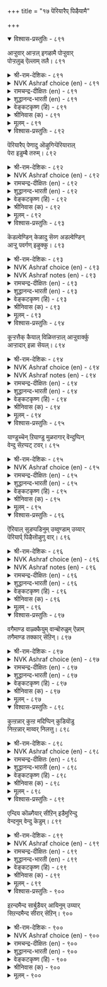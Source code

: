+++
title = "१७ पॆरियारैप् पिऴैयामै"

+++


<details open><summary>विश्वास-प्रस्तुतिः - ८९१</summary>

आऱ्ऱुवार् आऱ्ऱल् इगऴामै पोऱ्ऱुवार्  
पोऱ्ऱलुळ् ऎल्लाम् तलै।      ८९१
</details>

<details><summary>श्री-राम-देशिकः - ८९१</summary>

अधिकारः ९०. महात्मनिन्दानिराकरणम्  
आत्मरक्षासाधनेषु श्रेष्ठं तत् तु प्रकीर्त्यते ।  
यत्कार्यसाधनपटोः सामर्थ्यस्य परिग्रहः ॥ ८९१॥
</details>

<details><summary>NVK Ashraf choice (en) - ८९१</summary>

०८९१
The best way to guard oneself is to not spite
The powers of the prowess. *
(Satguru Subramuniyaswami), (P.S. Sundaram)
</details>

<details><summary>रामचन्द्र-दीक्षितः (en) - ८९१</summary>

891 āṟṟuvār āṟṟal ikaḻāmai pōṟṟuvār  
pōṟṟaluḷ ellām talai.

891\. Not to offend the mighty is the crowning means of shielding one self.  
</details>

<details><summary>शुद्धानन्द-भारती (en) - ८९१</summary>

1\. ஆற்றுவார் ஆற்றல் இகழாமை போற்றுவார்  
போற்றலு ளெல்லாம் தலை.  
Not to spite the mighty ones  
Safest safeguard to living brings.        891  
</details>

<details><summary>वेङ्कटकृष्ण (हि) - ८९१</summary>

891
सक्षम की करना नहीं, क्षमता का अपमान ।  
रक्षा हित जो कार्य हैं, उनमें यही महान ॥
</details>

<details><summary>श्रीनिवास (क) - ८९१</summary>

891. समर्थर सामर्थ्यवन्नु तॆगळदिरुवुदे तम्मन्नु केडिनिन्द काय्दुकॊळ्ळुव कावलल्लि हिरिदॆनिसुत्तदॆ.

</details>

<details><summary>मूलम् - ८९१</summary>

आऱ्ऱुवार् आऱ्ऱल् इगऴामै पोऱ्ऱुवार्
पोऱ्ऱलुळ् ऎल्लाम् तलै। ८९१
</details>

<details open><summary>विश्वास-प्रस्तुतिः - ८९२</summary>

पॆरियारैप् पेणादु ऒऴुगिऱ्पॆरियाराल्  
पेरा इडुम्बै तरुम्।      ८९२
</details>

<details><summary>श्री-राम-देशिकः - ८९२</summary>

महात्मनां तु विषये क्रियमाणा तिरस्कृतिः ।  
कस्यचित्सकलं दुःखं प्रददाति न संशयः ॥ ८९२॥
</details>

<details><summary>NVK Ashraf choice (en) - ८९२</summary>

०८९२
Irreverence to the great will lead
To endless trouble through them.
(P.S. Sundaram)
</details>

<details><summary>रामचन्द्र-दीक्षितः (en) - ८९२</summary>

892 periyāraip pēṇātu oḻukiṉ periyārāl  
pērā iṭumpai tarum.

892\. Lack of reverence for the great results in endless troubles.  
</details>

<details><summary>शुद्धानन्द-भारती (en) - ८९२</summary>

2\. பெரியாரைப் பேணாது ஒழுகின் பெரியாரால்  
பேரா இடும்பை தரும்.  
To walk unmindful of the great  
Shall great troubles ceaseless create.        892  
</details>

<details><summary>वेङ्कटकृष्ण (हि) - ८९२</summary>

892
आदर न कर महान का, करे अगर व्यवहार ।  
होगा उसे महान से, दारुण दुःख अपार ॥
</details>

<details><summary>श्रीनिवास (क) - ८९२</summary>

892. बलवन्तरॊडनॆ अगौरवदिन्द नडॆदुकॊण्डरॆ, अवर सामर्थ्यदिन्द, कॊनॆयिल्लद दुःखक्कीडागबेकागुत्तदॆ.

</details>

<details><summary>मूलम् - ८९२</summary>

पॆरियारैप् पेणादु ऒऴुगिऱ् पॆरियाराल्
पेरा इडुम्बै तरुम्। ८९२
</details>

<details open><summary>विश्वास-प्रस्तुतिः - ८९३</summary>

कॆडल्वेण्डिन् केळादु सॆय्ग अडल्वेण्डिन्  
आऱ्ऱु पवर्गण् इऴुक्कु।      ८९३
</details>

<details><summary>श्री-राम-देशिकः - ८९३</summary>

शत्रुनिर्मूलनकृतिमिच्छामात्रेण कुर्वता ।  
राज्ञा सह कुरु द्वेषं यदि त्वं नाशमिच्छसि ॥ ८९३॥
</details>

<details><summary>NVK Ashraf choice (en) - ८९३</summary>

०८९३
If destruction you desire, provoke those
Who in turn can destroy as they desire. *
(Satguru Subramuniyaswami)
</details>

<details><summary>NVK Ashraf notes (en) - ८९३</summary>

८९३. The import of the couplet can be summed up this way: “To offend the powerful wantonly is to ask for trouble” - (P.S. Sundaram)
</details>

<details><summary>रामचन्द्र-दीक्षितः (en) - ८९३</summary>

893 keṭalvēṇṭiṉ kēḷātu ceyka aṭalvēṇṭiṉ  
āṟṟu pavarkaṇ iḻukku.

893\. To pick a quarrel with the mighty is to court one’s own ruin.  
</details>

<details><summary>शुद्धानन्द-भारती (en) - ८९३</summary>

3\. கெடல்வேண்டின் கேளாது செய்க அடல்வேண்டின்  
ஆற்று பவர்கண் இழுக்கு.  
Heed not and do, if ruin you want  
Offence against the mighty great.        893  
</details>

<details><summary>वेङ्कटकृष्ण (हि) - ८९३</summary>

893
करने की सामर्थ्य है, जब चाहें तब नाश ।  
उनका अपचारी बनो, यदि चाहो निज नाश ॥
</details>

<details><summary>श्रीनिवास (क) - ८९३</summary>

893. अरसनु तानु कॆट्टु नाशवागलु बयसिदरॆ, बल्लिदरॆदुरु तप्पि नडॆयलि; अवरल्लि न्याय नीतिगळन्नु अतिक्रमिसि
वर्तिसलि!

</details>

<details><summary>मूलम् - ८९३</summary>

कॆडल्वेण्डिऩ् केळादु सॆय्ग अडल्वेण्डिऩ्
आऱ्ऱु पवर्गण् इऴुक्कु। ८९३
</details>

<details open><summary>विश्वास-प्रस्तुतिः - ८९४</summary>

कूऱ्ऱत्तैक् कैयाल् विळित्तऱ्ऱाल् आऱ्ऱुवार्क्कु  
आऱ्ऱादार् इन्ना सॆयल्।      ८९४
</details>

<details><summary>श्री-राम-देशिकः - ८९४</summary>

समं बलवता वैरं क्रियते यद्धि दुर्बलैः ।  
हन्तुर्यमस्य हस्ताभ्यामाह्वानसदृशं हि तत् ॥ ८९४॥
</details>

<details><summary>NVK Ashraf choice (en) - ८९४</summary>

०८९४
For the weak to challenge the mighty
Is to summon yama with the hand.
(P.S. Sundaram), (Satguru Subramuniyaswami)
</details>

<details><summary>NVK Ashraf notes (en) - ८९४</summary>

८९४. yama is ‘god of death’. Compare with couplet २५० where Valluvar says “When you threaten one weaker than yourself, think of yourself before a bully”. ((P.S. Sundaram))
</details>

<details><summary>रामचन्द्र-दीक्षितः (en) - ८९४</summary>

894 kūṟṟattaik kaiyāl viḷittaṟṟāl āṟṟuvārkku  
āṟṟātār iṉṉā ceyal.

894\. Behold the weak trying to do harm to the mighty. It is like beckoning unto death.  
</details>

<details><summary>शुद्धानन्द-भारती (en) - ८९४</summary>

4\. கூற்றத்தைக் கையால் விளித்தற்றால் ஆற்றுவார்க்கு  
ஆற்றாதார் இன்னா செயல்  
The weak who insult men of might  
Death with their own hands invite.        894  
</details>

<details><summary>वेङ्कटकृष्ण (हि) - ८९४</summary>

894
करना जो असमर्थ का, समर्थ का नुक़सान ।  
है वह यम को हाथ से, करना ज्यों आह्‍वान ॥
</details>

<details><summary>श्रीनिवास (क) - ८९४</summary>

894. बल्लिदरादवरिगॆ, अशक्तरादवरु कॆट्टद्दन्नु माडिदरॆ, तावे कैयारॆ, मृत्युवन्नु आह्वानिसिदन्तॆ.

</details>

<details><summary>मूलम् - ८९४</summary>

कूऱ्ऱत्तैक् कैयाल् विळित्तऱ्ऱाल् आऱ्ऱुवार्क्कु
आऱ्ऱादार् इऩ्ऩा सॆयल्। ८९४
</details>

<details open><summary>विश्वास-प्रस्तुतिः - ८९५</summary>

याण्डुच्चॆन् ऱियाण्डु मुळरागार् वॆन्दुप्पिन्  
वेन्दु सॆऱप्पट् टवर्।       ८९५
</details>

<details><summary>श्री-राम-देशिकः - ८९५</summary>

क्रूरसत्त्वसमायुक्तभृपक्रोधवशं गतः ।  
आत्मनो रक्षणं तस्मात् कुत्र गत्वा करिष्यति ॥ ८९५॥
</details>

<details><summary>NVK Ashraf choice (en) - ८९५</summary>

०८९५
Where can he go and how can he thrive,
Who falls foul of a powerful king?
( Shuddhananda Bharatiar), (P.S. Sundaram)
</details>

<details><summary>रामचन्द्र-दीक्षितः (en) - ८९५</summary>

895 yāṇṭucceṉṟu yāṇṭum uḷarākār ventuppiṉ  
vēntu ceṟappaṭ ṭavar.

895\. Where is the refuge for one who incurs the wrath of the mighty monarch?  
</details>

<details><summary>शुद्धानन्द-भारती (en) - ८९५</summary>

5\. யாண்டுச்சென்று யாண்டும் உளராகார் வெந்துப்பின்  
வேந்து செறப்பட் டவர்.  
Where can they go and thrive where  
Pursued by powerful monarch's ire?        895  
</details>

<details><summary>वेङ्कटकृष्ण (हि) - ८९५</summary>

895
जो पराक्रमी भूप के, बना कोप का पात्र ।  
बच कर रह सकता कहाँ, कहीं न रक्षा मात्र ॥
</details>

<details><summary>श्रीनिवास (क) - ८९५</summary>

895. बलशालियाद अरसन हगॆगॊळगादवरु तलॆ तप्पिसि ऎल्लिगॆ होदरू जीवदिन्द उळियुवुदिल्ल.

</details>

<details><summary>मूलम् - ८९५</summary>

याण्डुच्चॆऩ् ऱियाण्डु मुळरागार् वॆन्दुप्पिऩ्
वेन्दु सॆऱप्पट् टवर्। ८९५
</details>

<details open><summary>विश्वास-प्रस्तुतिः - ८९६</summary>

ऎरियाल् सुडप्पडिनुम् उय्वुण्डाम् उय्यार्  
पॆरियार्प् पिऴैत्तॊऴुगु वार्।      ८९६
</details>

<details><summary>श्री-राम-देशिकः - ८९६</summary>

दग्धोऽपि वह्निना कश्चित् कदाचिज्जीवितुं क्षमः ।  
महातामपकारी तु जीवितुं न भवेत् क्षमः ॥ ८९६॥
</details>

<details><summary>NVK Ashraf choice (en) - ८९६</summary>

०८९६
One may survive even if burnt in fire
But no survival for those who offend the great. *
(Satguru Subramuniyaswami), (P.S. Sundaram)
</details>

<details><summary>NVK Ashraf notes (en) - ८९६</summary>

८९६. Compare with १०४९ for similar idea: “One may sleep even in the midst of fire, but by no means in the midst of poverty” * - (W.H. Drew and J. Lazarus)
</details>

<details><summary>रामचन्द्र-दीक्षितः (en) - ८९६</summary>

896 eriyāl cuṭappaṭiṉum uyvuṇṭām uyyār  
periyārp piḻaittoḻuku vār.

896\. There is just a chance of saving oneself if one gets caught in a fire; but there is no hope for men who insult the great.  
</details>

<details><summary>शुद्धानन्द-भारती (en) - ८९६</summary>

6\. எரியால் சுடப்படினும் உய்வுண்டாம் உய்யார்  
பெரியார்ப் பிழைத்தொழுகு வார்.  
One can escape in fire caught  
The great who offends escapes not.        896  
</details>

<details><summary>वेङ्कटकृष्ण (हि) - ८९६</summary>

896
जल जाने पर आग से, बचना संभव जान ।  
बचता नहीं महान का, जो करता अपमान ॥
</details>

<details><summary>श्रीनिवास (क) - ८९६</summary>

896. काळ्गिच्चिन बेगॆगॆ तुत्तादरू जीवदिन्द उळियबहुदु. बलशालिगळाद अरसरन्नु पीडिसिदवरु जीवसहित
उळियुवुदु कष्ट.

</details>

<details><summary>मूलम् - ८९६</summary>

ऎरियाल् सुडप्पडिऩुम् उय्वुण्डाम् उय्यार्
पॆरियार्प् पिऴैत्तॊऴुगु वार्। ८९६
</details>

<details open><summary>विश्वास-प्रस्तुतिः - ८९७</summary>

वगैमाण्ड वाऴ्क्कैयुम् वान्बॊरुळुम् ऎन्नाम्  
तगैमाण्ड तक्कार् सॆऱिन्।      ८९७
</details>

<details><summary>श्री-राम-देशिकः - ८९७</summary>

महात्मा सुतपःशीलः कुप्वेद्यदि महीपतिम् ।  
तस्य भॄपस्य वित्तेन साम्राज्येनापि किं फलम् ॥ ८९७॥
</details>

<details><summary>NVK Ashraf choice (en) - ८९७</summary>

०८९७
What avails glorious life and great wealth
If one incurs the wrath of the virtuous great? *
(Satguru Subramuniyaswami)
</details>

<details><summary>रामचन्द्र-दीक्षितः (en) - ८९७</summary>

897 vakaimāṇṭa vāḻkkaiyum vāṉporuḷum eṉṉām  
takaimāṇṭa takkār ceṟiṉ.

897\. What avails one’s proof of prosperity and mighty riches if one rouses the wrath of the great.  
</details>

<details><summary>शुद्धानन्द-भारती (en) - ८९७</summary>

7\. வகைமாண்ட வாழ்க்கையும் வான்பொருளும் என்னாம்  
தகைமாண்ட தக்கார் செறின்.  
If holy mighty sages frown  
Stately gifts and stores who can own?        897  
</details>

<details><summary>वेङ्कटकृष्ण (हि) - ८९७</summary>

897
तप:श्रेष्ठ हैं जो महा, यदि करते हैं कोप ।  
क्या हो धन संपत्ति की, और विभव की ओप ॥
</details>

<details><summary>श्रीनिवास (क) - ८९७</summary>

897. महामहिमराद सच्चरितरु कोपिसिकॊण्डरॆ (अरसन) अरसाङ्गगळन्नु ऒळगॊण्ड कीर्तिवेत्त बाळू
सम्पन्मूलगळू एनागुवुदु?

</details>

<details><summary>मूलम् - ८९७</summary>

वगैमाण्ड वाऴ्क्कैयुम् वाऩ्पॊरुळुम् ऎऩ्ऩाम्
तगैमाण्ड तक्कार् सॆऱिऩ्। ८९७
</details>

<details open><summary>विश्वास-प्रस्तुतिः - ८९८</summary>

कुऩ्ऱन्नार् कुऩ्ऱ मदिप्पिन् कुडियॊडु  
निऩ्ऱन्नार् माय्वर् निलत्तु।      ८९८
</details>

<details><summary>श्री-राम-देशिकः - ८९८</summary>

महद्भिः शैलसदृशैः शप्ता ये भुवि पार्थिवाः ।  
स्थिरप्रतिष्ठाः सन्तोऽपि क्षीयन्ते ते सबान्धवाः ॥ ८९८॥
</details>

<details><summary>NVK Ashraf choice (en) - ८९८</summary>

०८९८
If you underestimate the eminent,
You will be shaken off the earth of all your ties. *
(M.S. Poornalingam Pillai), (J. Narayanaswamy)
</details>

<details><summary>रामचन्द्र-दीक्षितः (en) - ८९८</summary>

898 kuṉṟaṉṉār kuṉṟa matippiṉ kuṭiyoṭu  
niṉṟaṉṉār māyvar nilattu.

898\. The fury of the sages like the lofty hills destroys the great race of pure men of stable fortune.  
</details>

<details><summary>शुद्धानन्द-भारती (en) - ८९८</summary>

8\. குன்றன்னார் குன்ற மதிப்பின் குடியொடு  
நின்றன்னார் மாய்வர் நிலத்து.  
When hill-like sages are held small  
The firm on earth lose home and all.        898  
</details>

<details><summary>वेङ्कटकृष्ण (हि) - ८९८</summary>

898
जो महान हैं  अचल सम, करते अगर विचार ।  
जग में शाश्वत सम धनी, मिटता सह परिवार ॥
</details>

<details><summary>श्रीनिवास (क) - ८९८</summary>

898. पर्वतसदृशरादवरन्नु अगौरवदिन्द कीळागि कण्डरॆ, नॆलद मेलॆ भद्रवागि (वंशपारम्पर्यवागि) निन्तवरु
कूड अळिदु होगुवरु.

</details>

<details><summary>मूलम् - ८९८</summary>

कुऩ्ऱऩ्ऩार् कुऩ्ऱ मदिप्पिऩ् कुडियॊडु
निऩ्ऱऩ्ऩार् माय्वर् निलत्तु। ८९८
</details>

<details open><summary>विश्वास-प्रस्तुतिः - ८९९</summary>

एन्दिय कॊळ्गैयार् सीऱिन् इडैमुरिन्दु  
वेन्दनुम् वेन्दु कॆडुम्।       ८९९
</details>

<details><summary>श्री-राम-देशिकः - ८९९</summary>

नानाव्रतपराः सन्तः कुप्यन्ति किल यं प्रति ।  
देवेन्द्रो वा भवत्वेषः स्थानाद्भ्रष्टः पतत्यधः ॥ ८९९॥
</details>

<details><summary>NVK Ashraf choice (en) - ८९९</summary>

०८९९
Even the mightiest of kings can perish midway
If men of high repute burst in rage. *
(W.H. Drew and J. Lazarus), (K. Krishnaswamy & Vijaya Ramkumar)
</details>

<details><summary>रामचन्द्र-दीक्षितः (en) - ८९९</summary>

899 ēntiya koḷkaiyār cīṟiṉ iṭaimurintu  
vēntaṉum vēntu keṭum.

899\. Even the Lord of Heaven will be humbled from his throne if he rouses the wrath of men of mighty penance.  
</details>

<details><summary>शुद्धानन्द-भारती (en) - ८९९</summary>

9\. ஏந்திய கொள்கையார் சீறின் இடைமுரிந்து  
வேந்தனும் வேந்து கெடும்.  
Before the holy sage's rage  
Ev'n Indra's empire meets damage.        899  
</details>

<details><summary>वेङ्कटकृष्ण (हि) - ८९९</summary>

899
उत्तम व्रतधारी अगर, होते हैं नाराज ।  
मिट जायेगा इन्द्र भी, गँवा बीच में राज ॥
</details>

<details><summary>श्रीनिवास (क) - ८९९</summary>

899. व्रत नेमादिगळिन्द निष्ठराद ऋपिगळु मॊनिदरॆ, देवतॆगळ अरसनाद इन्द्रनु कूड, तन्न स्थान कळॆदुकॊण्डु
अळिदुहोगुत्तानॆ.

</details>

<details><summary>मूलम् - ८९९</summary>

एन्दिय कॊळ्गैयार् सीऱिऩ् इडैमुरिन्दु
वेन्दऩुम् वेन्दु कॆडुम्। ८९९
</details>

<details open><summary>विश्वास-प्रस्तुतिः - ९००</summary>

इऱन्दमैन्द सार्बुडैयर् आयिनुम् उय्यार्  
सिऱन्दमैन्द सीरार् सॆऱिन्।       ९००
</details>

<details><summary>श्री-राम-देशिकः - ९००</summary>

नानातपोबलवतां प्राप्ता ये कोपपात्रताम् ।  
भूपास्ते बलवन्तोऽपि लभेरन् विलयं क्षणात् ॥ ९००॥
</details>

<details><summary>NVK Ashraf choice (en) - ९००</summary>

०९००
Even men with all their might and aid
Cannot be saved if great sages frown. *
(N.V.K. Ashraf), (V.V.S. Aiyar)
</details>

<details><summary>रामचन्द्र-दीक्षितः (en) - ९००</summary>

900 iṟantuamainta cārpuuṭaiyar āyiṉum uyyār  
ciṟantuamainta cīrār ceṟiṉ.

900\. Even kings of ancient renown perish before the wrath of the great.  
</details>

<details><summary>शुद्धानन्द-भारती (en) - ९००</summary>

10\. இறந்தமைந்த சார்புடைய ரா யினும் உய்யார்  
சிறந்தமைந்த சீரார் செறின்.  
Even mighty aided men shall quail  
If the enraged holy seers will.        900  
</details>

<details><summary>वेङ्कटकृष्ण (हि) - ९००</summary>

900
तप:श्रेष्ठ यदि क्रुद्ध हों, रखते बडा प्रभाव ।  
रखते बड़े सहाय भी, होता नहीं बचाव ॥
</details>

<details><summary>श्रीनिवास (क) - ९००</summary>

900. प्रबलवाद सिरिसम्पत्तुळ्ळवरादवरू कूड, कीर्तिशालिगळॆनिसिद महिमान्वितर हगॆयुण्टादरॆ (ऒडनॆये)
नाशवागुवरु.
</details>

<details><summary>मूलम् - ९००</summary>

इऱन्दमैन्द सार्बुडैयर् आयिऩुम् उय्यार्
सिऱन्दमैन्द सीरार् सॆऱिऩ्। ९००
</details>

